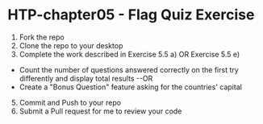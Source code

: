 # HTP-chapter05 - Flag Quiz Exercise
 1. Fork the repo
 2. Clone the repo to your desktop
 4. Complete the work described in Exercise 5.5 a) OR Exercise 5.5 e)
  - Count the number of questions answered correctly on the first try differently and display total results
  --OR
  - Create a "Bonus Question" feature asking for the countries' capital 
 5. Commit and Push to your repo
 6. Submit a Pull request for me to review your code
